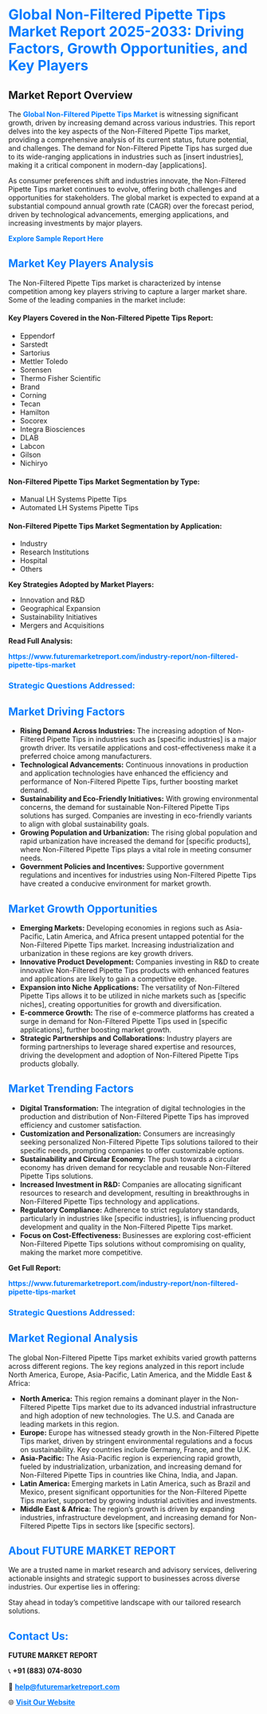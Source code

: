 <h1 style="color: #007BFF;">Global Non-Filtered Pipette Tips Market Report 2025-2033: Driving Factors, Growth Opportunities, and Key Players</h1>

<section id="overview">
<h2>Market Report Overview</h2>
<p>The <a href="https://www.futuremarketreport.com/industry-report/non-filtered-pipette-tips-market" style="color: #007BFF; text-decoration: none;"><strong>Global Non-Filtered Pipette Tips Market</strong></a> is witnessing significant growth, driven by increasing demand across various industries. This report delves into the key aspects of the Non-Filtered Pipette Tips market, providing a comprehensive analysis of its current status, future potential, and challenges. The demand for Non-Filtered Pipette Tips has surged due to its wide-ranging applications in industries such as [insert industries], making it a critical component in modern-day [applications].</p>
<p>As consumer preferences shift and industries innovate, the Non-Filtered Pipette Tips market continues to evolve, offering both challenges and opportunities for stakeholders. The global market is expected to expand at a substantial compound annual growth rate (CAGR) over the forecast period, driven by technological advancements, emerging applications, and increasing investments by major players.</p>
</section>

<section id="overview">
<p><a href="https://www.futuremarketreport.com/request-sample/reportId=79266" style="color: #007BFF; text-decoration: none;"><strong>Explore Sample Report Here</strong></a></p>
</section>

<section id="key-players">
<h2 style="color: #007BFF;">Market Key Players Analysis</h2>
<p>The Non-Filtered Pipette Tips market is characterized by intense competition among key players striving to capture a larger market share. Some of the leading companies in the market include:</p>
<h4>Key Players Covered in the Non-Filtered Pipette Tips Report:</h4>
<ul><li>Eppendorf</li><li>Sarstedt</li><li>Sartorius</li><li>Mettler Toledo</li><li>Sorensen</li><li>Thermo Fisher Scientific</li><li>Brand</li><li>Corning</li><li>Tecan</li><li>Hamilton</li><li>Socorex</li><li>Integra Biosciences</li><li>DLAB</li><li>Labcon</li><li>Gilson</li><li>Nichiryo</li></ul>
<h4>Non-Filtered Pipette Tips Market Segmentation by Type:</h4>
<ul><li>Manual LH Systems Pipette Tips</li><li>Automated LH Systems Pipette Tips</li></ul>

<h4>Non-Filtered Pipette Tips Market Segmentation by Application:</h4>
<ul><li>Industry</li><li>Research Institutions</li><li>Hospital</li><li>Others</li></ul>
<p><strong>Key Strategies Adopted by Market Players:</strong></p>
<ul>
<li>Innovation and R&D</li>
<li>Geographical Expansion</li>
<li>Sustainability Initiatives</li>
<li>Mergers and Acquisitions</li>
</ul>
</section>

<section>
<p><strong>Read Full Analysis: </strong></p><a href="https://www.futuremarketreport.com/industry-report/non-filtered-pipette-tips-market" style="color: #007BFF; text-decoration: none;"><strong>https://www.futuremarketreport.com/industry-report/non-filtered-pipette-tips-market</strong></a>
<h3 style="color: #007BFF;">Strategic Questions Addressed:</h3>
</section>

<section id="driving-factors">
<h2 style="color: #007BFF;">Market Driving Factors</h2>
<ul>
<li><strong>Rising Demand Across Industries:</strong> The increasing adoption of Non-Filtered Pipette Tips in industries such as [specific industries] is a major growth driver. Its versatile applications and cost-effectiveness make it a preferred choice among manufacturers.</li>
<li><strong>Technological Advancements:</strong> Continuous innovations in production and application technologies have enhanced the efficiency and performance of Non-Filtered Pipette Tips, further boosting market demand.</li>
<li><strong>Sustainability and Eco-Friendly Initiatives:</strong> With growing environmental concerns, the demand for sustainable Non-Filtered Pipette Tips solutions has surged. Companies are investing in eco-friendly variants to align with global sustainability goals.</li>
<li><strong>Growing Population and Urbanization:</strong> The rising global population and rapid urbanization have increased the demand for [specific products], where Non-Filtered Pipette Tips plays a vital role in meeting consumer needs.</li>
<li><strong>Government Policies and Incentives:</strong> Supportive government regulations and incentives for industries using Non-Filtered Pipette Tips have created a conducive environment for market growth.</li>
</ul>
</section>

<section id="growth-opportunities">
<h2 style="color: #007BFF;">Market Growth Opportunities</h2>
<ul>
<li><strong>Emerging Markets:</strong> Developing economies in regions such as Asia-Pacific, Latin America, and Africa present untapped potential for the Non-Filtered Pipette Tips market. Increasing industrialization and urbanization in these regions are key growth drivers.</li>
<li><strong>Innovative Product Development:</strong> Companies investing in R&D to create innovative Non-Filtered Pipette Tips products with enhanced features and applications are likely to gain a competitive edge.</li>
<li><strong>Expansion into Niche Applications:</strong> The versatility of Non-Filtered Pipette Tips allows it to be utilized in niche markets such as [specific niches], creating opportunities for growth and diversification.</li>
<li><strong>E-commerce Growth:</strong> The rise of e-commerce platforms has created a surge in demand for Non-Filtered Pipette Tips used in [specific applications], further boosting market growth.</li>
<li><strong>Strategic Partnerships and Collaborations:</strong> Industry players are forming partnerships to leverage shared expertise and resources, driving the development and adoption of Non-Filtered Pipette Tips products globally.</li>
</ul>
</section>

<section id="trending-factors">
<h2 style="color: #007BFF;">Market Trending Factors</h2>
<ul>
<li><strong>Digital Transformation:</strong> The integration of digital technologies in the production and distribution of Non-Filtered Pipette Tips has improved efficiency and customer satisfaction.</li>
<li><strong>Customization and Personalization:</strong> Consumers are increasingly seeking personalized Non-Filtered Pipette Tips solutions tailored to their specific needs, prompting companies to offer customizable options.</li>
<li><strong>Sustainability and Circular Economy:</strong> The push towards a circular economy has driven demand for recyclable and reusable Non-Filtered Pipette Tips solutions.</li>
<li><strong>Increased Investment in R&D:</strong> Companies are allocating significant resources to research and development, resulting in breakthroughs in Non-Filtered Pipette Tips technology and applications.</li>
<li><strong>Regulatory Compliance:</strong> Adherence to strict regulatory standards, particularly in industries like [specific industries], is influencing product development and quality in the Non-Filtered Pipette Tips market.</li>
<li><strong>Focus on Cost-Effectiveness:</strong> Businesses are exploring cost-efficient Non-Filtered Pipette Tips solutions without compromising on quality, making the market more competitive.</li>
</ul>
</section>

<section>
<p><strong>Get Full Report: </strong></p><a href="https://www.futuremarketreport.com/industry-report/non-filtered-pipette-tips-market" style="color: #007BFF; text-decoration: none;"><strong>https://www.futuremarketreport.com/industry-report/non-filtered-pipette-tips-market</strong></a>
<h3 style="color: #007BFF;">Strategic Questions Addressed:</h3>
</section>


<section id="regional-analysis">
<h2 style="color: #007BFF;">Market Regional Analysis</h2>
<p>The global Non-Filtered Pipette Tips market exhibits varied growth patterns across different regions. The key regions analyzed in this report include North America, Europe, Asia-Pacific, Latin America, and the Middle East & Africa:</p>
<ul>
<li><strong>North America:</strong> This region remains a dominant player in the Non-Filtered Pipette Tips market due to its advanced industrial infrastructure and high adoption of new technologies. The U.S. and Canada are leading markets in this region.</li>
<li><strong>Europe:</strong> Europe has witnessed steady growth in the Non-Filtered Pipette Tips market, driven by stringent environmental regulations and a focus on sustainability. Key countries include Germany, France, and the U.K.</li>
<li><strong>Asia-Pacific:</strong> The Asia-Pacific region is experiencing rapid growth, fueled by industrialization, urbanization, and increasing demand for Non-Filtered Pipette Tips in countries like China, India, and Japan.</li>
<li><strong>Latin America:</strong> Emerging markets in Latin America, such as Brazil and Mexico, present significant opportunities for the Non-Filtered Pipette Tips market, supported by growing industrial activities and investments.</li>
<li><strong>Middle East & Africa:</strong> The region’s growth is driven by expanding industries, infrastructure development, and increasing demand for Non-Filtered Pipette Tips in sectors like [specific sectors].</li>
</ul>
</section>

<footer>
<h2 style="color: #007BFF;">About FUTURE MARKET REPORT</h2>
<p>We are a trusted name in market research and advisory services, delivering actionable insights and strategic support to businesses across diverse industries. Our expertise lies in offering:</p>

<p>Stay ahead in today’s competitive landscape with our tailored research solutions.</p>

<h2 style="color: #007BFF;">Contact Us:</h2>
<p><strong>FUTURE MARKET REPORT</strong></p>
<p>📞 <strong>+91 (883) 074-8030</strong></p>
<p>📧 <strong><a href="mailto:help@futuremarketreport.com" style="color: #007BFF;">help@futuremarketreport.com</a></strong></p>
<p>🌐 <strong><a href="https://www.futuremarketreport.com/" style="color: #007BFF;">Visit Our Website</a></strong></p>
</footer>